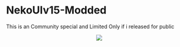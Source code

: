 # NekoUIv15-Modded
This is an Community special and Limited Only if i released for public

<p align=center
<a href="https://discord.gg/pK6Zp2U7jd"><img src="https://img.shields.io/badge/Discord_Community-Join-2ea44f?logo=discord&color=5865F2&style=for-the-badge"></a>
</p>
